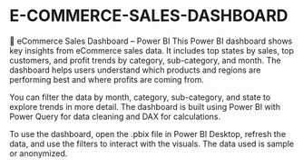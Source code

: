# E-COMMERCE-SALES-DASHBOARD
🛒 eCommerce Sales Dashboard – Power BI
This Power BI dashboard shows key insights from eCommerce sales data. It includes top states by sales, top customers, and profit trends by category, sub-category, and month. The dashboard helps users understand which products and regions are performing best and where profits are coming from.

You can filter the data by month, category, sub-category, and state to explore trends in more detail. The dashboard is built using Power BI with Power Query for data cleaning and DAX for calculations.

To use the dashboard, open the .pbix file in Power BI Desktop, refresh the data, and use the filters to interact with the visuals. The data used is sample or anonymized.
